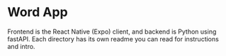 # Word App

Frontend is the React Native (Expo) client, and backend is Python using fastAPI.
Each directory has its own readme you can read for instructions and intro.